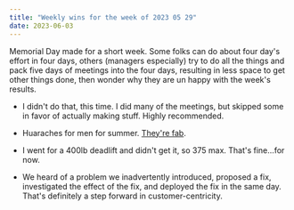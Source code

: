 ```yaml
---
title: "Weekly wins for the week of 2023 05 29"
date: 2023-06-03
---
```


Memorial Day made for a short week. Some folks can do about four day's effort in four days, others (managers especially) try to do all the things and pack five days of meetings into the four days, resulting in less space to get other things done, then wonder why they are un happy with the week's results.

- I didn't do that, this time. I did many of the meetings, but skipped some in favor of actually making stuff. Highly recommended.

- Huaraches for men for summer. [They're fab](https://www.etsy.com/listing/1286290385/brown-leather-shoes-for-men-made-in?ref=yr_purchases).

- I went for a 400lb deadlift and didn't get it, so 375 max. That's fine…for now.

- We heard of a problem we inadvertently introduced, proposed a fix, investigated the effect of the fix, and deployed the fix in the same day. That's definitely a step forward in customer-centricity.
